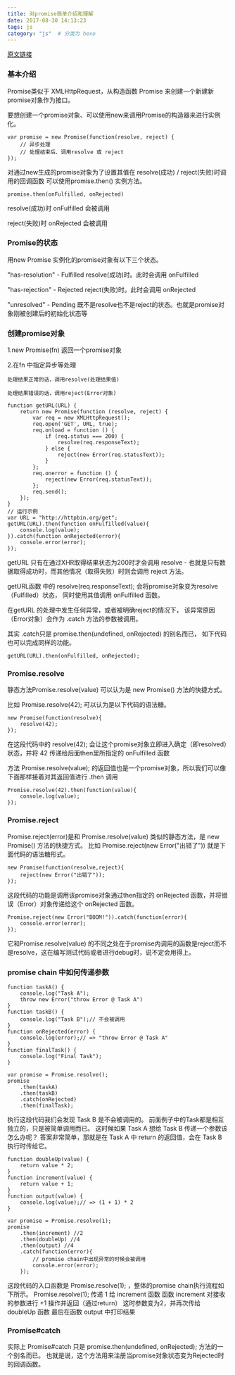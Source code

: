 ```yaml
---
title: 对promise简单介绍和理解
date: 2017-08-30 14:13:23
tags: js
category: "js"  # 分类为 hexo
---
```





[原文链接](http://liubin.org/promises-book/#promises-overview)

### **基本介绍**

Promise类似于 XMLHttpRequest，从构造函数 Promise 来创建一个新建新promise对象作为接口。

要想创建一个promise对象、可以使用new来调用Promise的构造器来进行实例化。

```
var promise = new Promise(function(resolve, reject) {
    // 异步处理
    // 处理结束后、调用resolve 或 reject
});

```

对通过new生成的promise对象为了设置其值在 resolve(成功) / reject(失败)时调用的回调函数 可以使用promise.then() 实例方法。

```
promise.then(onFulfilled, onRejected)

```
resolve(成功)时
onFulfilled 会被调用

reject(失败)时
onRejected 会被调用

### **Promise的状态**

用new Promise 实例化的promise对象有以下三个状态。

"has-resolution" - Fulfilled
resolve(成功)时。此时会调用 onFulfilled

"has-rejection" - Rejected
reject(失败)时。此时会调用 onRejected

"unresolved" - Pending
既不是resolve也不是reject的状态。也就是promise对象刚被创建后的初始化状态等


### **创建promise对象**
1.new Promise(fn) 返回一个promise对象

2.在fn 中指定异步等处理

    处理结果正常的话，调用resolve(处理结果值)

    处理结果错误的话，调用reject(Error对象)

```
function getURL(URL) {
    return new Promise(function (resolve, reject) {
        var req = new XMLHttpRequest();
        req.open('GET', URL, true);
        req.onload = function () {
            if (req.status === 200) {
                resolve(req.responseText);
            } else {
                reject(new Error(req.statusText));
            }
        };
        req.onerror = function () {
            reject(new Error(req.statusText));
        };
        req.send();
    });
}
// 运行示例
var URL = "http://httpbin.org/get";
getURL(URL).then(function onFulfilled(value){
    console.log(value);
}).catch(function onRejected(error){
    console.error(error);
});

```
getURL 只有在通过XHR取得结果状态为200时才会调用 resolve - 也就是只有数据取得成功时，而其他情况（取得失败）时则会调用 reject 方法。

getURL函数 中的 resolve(req.responseText); 会将promise对象变为resolve（Fulfilled）状态， 同时使用其值调用 onFulfilled 函数。

在getURL 的处理中发生任何异常，或者被明确reject的情况下， 该异常原因（Error对象）会作为 .catch 方法的参数被调用。

其实 .catch只是 promise.then(undefined, onRejected) 的别名而已， 如下代码也可以完成同样的功能。

```
getURL(URL).then(onFulfilled, onRejected);
```

### **Promise.resolve**

静态方法Promise.resolve(value) 可以认为是 new Promise() 方法的快捷方式。

比如 Promise.resolve(42); 可以认为是以下代码的语法糖。

```
new Promise(function(resolve){
    resolve(42);
});
```
在这段代码中的 resolve(42); 会让这个promise对象立即进入确定（即resolved）状态，并将 42 传递给后面then里所指定的 onFulfilled 函数

方法 Promise.resolve(value); 的返回值也是一个promise对象，所以我们可以像下面那样接着对其返回值进行 .then 调用

```
Promise.resolve(42).then(function(value){
    console.log(value);
});

```
### **Promise.reject**

Promise.reject(error)是和 Promise.resolve(value) 类似的静态方法，是 new Promise() 方法的快捷方式。
比如 Promise.reject(new Error("出错了")) 就是下面代码的语法糖形式。

```
new Promise(function(resolve,reject){
    reject(new Error("出错了"));
});
```
这段代码的功能是调用该promise对象通过then指定的 onRejected 函数，并将错误（Error）对象传递给这个 onRejected 函数。

```
Promise.reject(new Error("BOOM!")).catch(function(error){
    console.error(error);
});
```

它和Promise.resolve(value) 的不同之处在于promise内调用的函数是reject而不是resolve，这在编写测试代码或者进行debug时，说不定会用得上。


### **promise chain 中如何传递参数**

```
function taskA() {
    console.log("Task A");
    throw new Error("throw Error @ Task A")
}
function taskB() {
    console.log("Task B");// 不会被调用
}
function onRejected(error) {
    console.log(error);// => "throw Error @ Task A"
}
function finalTask() {
    console.log("Final Task");
}

var promise = Promise.resolve();
promise
    .then(taskA)
    .then(taskB)
    .catch(onRejected)
    .then(finalTask);

```
执行这段代码我们会发现 Task B 是不会被调用的。
前面例子中的Task都是相互独立的，只是被简单调用而已。
这时候如果 Task A 想给 Task B 传递一个参数该怎么办呢？
答案非常简单，那就是在 Task A 中 return 的返回值，会在 Task B 执行时传给它。

```
function doubleUp(value) {
    return value * 2;
}
function increment(value) {
    return value + 1;
}
function output(value) {
    console.log(value);// => (1 + 1) * 2
}

var promise = Promise.resolve(1);
promise
    .then(increment) //2
    .then(doubleUp) //4
    .then(output) //4
    .catch(function(error){
        // promise chain中出现异常的时候会被调用
        console.error(error);
    });

```
这段代码的入口函数是 Promise.resolve(1); ，整体的promise chain执行流程如下所示。
Promise.resolve(1); 传递 1 给 increment 函数
函数 increment 对接收的参数进行 +1 操作并返回（通过return）
这时参数变为2，并再次传给 doubleUp 函数
最后在函数 output 中打印结果

### **Promise#catch**

实际上 Promise#catch 只是 promise.then(undefined, onRejected); 方法的一个别名而已。 也就是说，这个方法用来注册当promise对象状态变为Rejected时的回调函数。







